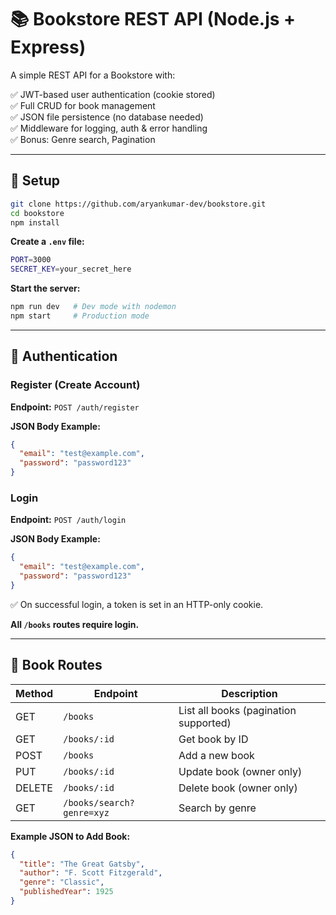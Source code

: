 # 📚 Bookstore REST API (Node.js + Express)

A simple REST API for a Bookstore with:

✅ JWT-based user authentication (cookie stored)  
✅ Full CRUD for book management  
✅ JSON file persistence (no database needed)  
✅ Middleware for logging, auth & error handling  
✅ Bonus: Genre search, Pagination  

---

## 🚀 Setup

```bash
git clone https://github.com/aryankumar-dev/bookstore.git  
cd bookstore  
npm install  
```

**Create a `.env` file:**

```bash
PORT=3000  
SECRET_KEY=your_secret_here  
```

**Start the server:**

```bash
npm run dev   # Dev mode with nodemon  
npm start     # Production mode  
```

---

## 🔐 Authentication

### Register (Create Account)  
**Endpoint:** `POST /auth/register`  

**JSON Body Example:**  
```json
{
  "email": "test@example.com",
  "password": "password123"
}
```

### Login  
**Endpoint:** `POST /auth/login`  

**JSON Body Example:**  
```json
{
  "email": "test@example.com",
  "password": "password123"
}
```

✅ On successful login, a token is set in an HTTP-only cookie.  

**All `/books` routes require login.**

---

## 📖 Book Routes

| Method | Endpoint                  | Description               |
|--------|---------------------------|---------------------------|
| GET    | `/books`                  | List all books (pagination supported) |
| GET    | `/books/:id`              | Get book by ID            |
| POST   | `/books`                  | Add a new book            |
| PUT    | `/books/:id`              | Update book (owner only)  |
| DELETE | `/books/:id`              | Delete book (owner only)  |
| GET    | `/books/search?genre=xyz` | Search by genre           |

**Example JSON to Add Book:**  
```json
{
  "title": "The Great Gatsby",
  "author": "F. Scott Fitzgerald",
  "genre": "Classic",
  "publishedYear": 1925
}
```
